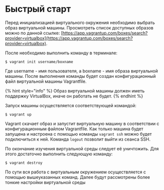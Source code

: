 # Быстрый старт

Перед инициализацией виртуального окружения необходимо выбрать образ виртуальной машины. Просмотреть список доступных образов можно по данной ссылке: [https://app.vagrantup.com/boxes/search?provider=virtualbox](https://app.vagrantup.com/boxes/search?provider=virtualbox). 

После необходимо выполнить команду в терминале: 

```text
$ vagrant init username/boxname
```

Где username  - имя пользователя, а boxname - имя образа виртуальной машины. После выполнения команды будет создан конфигурационный файл виртуальной машины Vagrantfile. 

{% hint style="info" %}
Образ виртуальной машины должен иметь поддержку VirtualBox, иначе он работать не будет.
{% endhint %}

  Запуск машины осуществляется соответствующей командой: 

```text
$ vagrant up
```

Vagrant скачает образ и запустит виртуальную машину в соответствии с конфигурационным файлом Vagrantfile. Как только машина будет запущена и настроена с помощью команды `vagrant ssh`  можно будет подключиться к ней. Команда `logout`  позволит выйти из сеанса SSH. 

По окончание изучения виртуальной среды следует её уничтожить. Для этого достаточно выполнить следующую команду: 

```text
$ vagrant destroy
```

По сути вся работа с виртуальным окружением осуществляется с помощью вышеуказанных команд. Далее будут рассмотрены более тонкие настройки виртуальной среды

